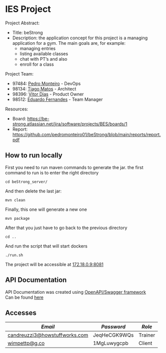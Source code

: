 # IES Project

Project Abstract:
- Title: beStrong
- Description: the application concept for this project is a managing application for a gym. The main goals are, for example:
    - managing entries
    - listing available classes
    - chat with PT’s and also
    - enroll for a class

Project Team:
- 97484: [Pedro Monteiro](https://github.com/pedromonteiro01) - DevOps
- 98134: [Tiago Matos](https://github.com/tiagomrm) - Architect
- 98396: [Vitor Dias](https://github.com/vitordiasua) - Product Owner
- 98512: [Eduardo Fernandes](https://github.com/rezeett) - Team Manager

Resources:
- Board: https://be-strong.atlassian.net/jira/software/projects/BES/boards/1
- Report: https://github.com/pedromonteiro01/beStrong/blob/main/reports/report.pdf

## How to run locally
First you need to run maven commands to generate the jar. the first command to run is to enter the right directory
```
cd beStrong_server/
```
And then delete the last jar:
```
mvn clean
```
Finally, this one will generate a new one
```
mvn package
```
After that you just have to go back to the previous directory
```
cd ..
```
And run the script that will start dockers
```
./run.sh
```
The project will be accessible at [172.18.0.9:8081](http://172.18.0.9:8081)

## API Documentation
API Documentation was created using [OpenAPI/Swagger framework](https://swagger.io/resources/articles/documenting-apis-with-swagger/) <br>
Can be found [here](https://app.swaggerhub.com/apis-docs/tiagomrm/beStrong/0.1)

## Accesses

| *Email* | *Password* | *Role*    |
|------------|------------|-----------|
| candreuzzi3@howstuffworks.com   | JeqHeCGK9WQs       | Trainer    |
| wimpettp@g.co      | 1MgLuwygcpb       | Client   |
